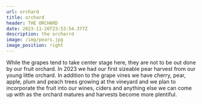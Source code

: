 ```yaml
---
url: orchard
title: orchard
header: THE ORCHARD
date: 2023-11-26T23:53:54.377Z
description: the orcharrd
image: /img/pears.jpg
image_position: right
---
```

While the grapes tend to take center stage here, they are not to be out done by our fruit orchard.  In 2023 we had our first sizeable pear harvest from our young little orchard. In addition to the grape vines we have cherry, pear, apple, plum and peach trees growing at the vineyard and we plan to incorporate the fruit into our wines, ciders and anything else we can come up with as the orchard matures and harvests become more plentiful.